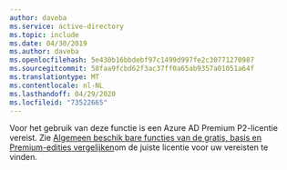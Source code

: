 ```yaml
---
author: daveba
ms.service: active-directory
ms.topic: include
ms.date: 04/30/2019
ms.author: daveba
ms.openlocfilehash: 5e430b16bbdebf97c1499d997fe2c30771270987
ms.sourcegitcommit: 58faa9fcbd62f3ac37ff0a65ab9357a01051a64f
ms.translationtype: MT
ms.contentlocale: nl-NL
ms.lasthandoff: 04/29/2020
ms.locfileid: "73522665"
---
```

Voor het gebruik van deze functie is een Azure AD Premium P2-licentie vereist. Zie [Algemeen beschik bare functies van de gratis, basis en Premium-edities vergelijken](https://azure.microsoft.com/pricing/details/active-directory/)om de juiste licentie voor uw vereisten te vinden.